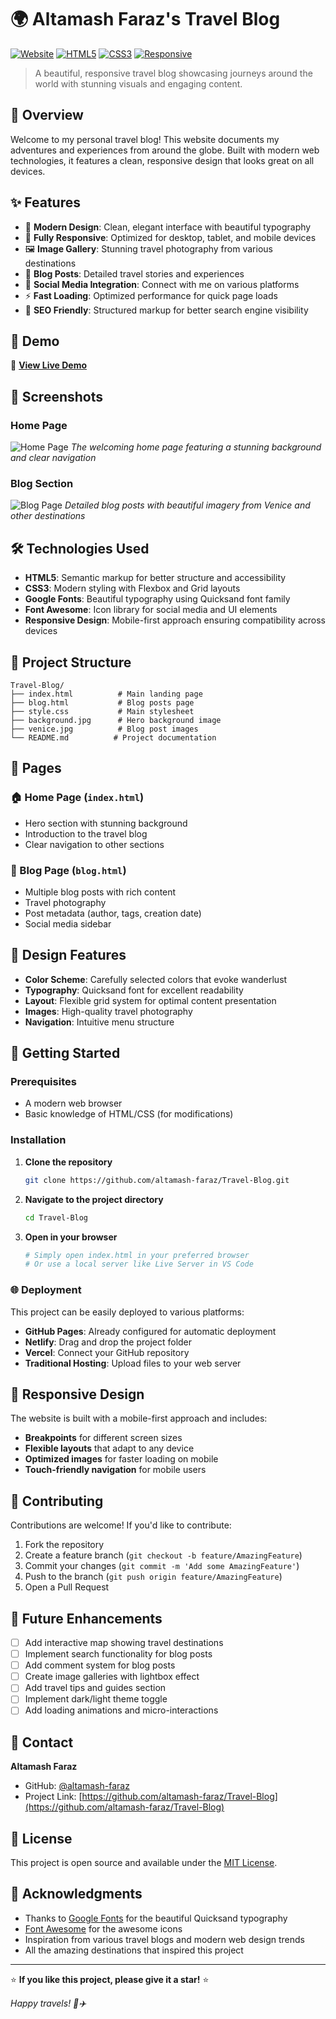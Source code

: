 # 🌍 Altamash Faraz's Travel Blog

[![Website](https://img.shields.io/badge/Website-Live-brightgreen)](https://altamash-faraz.github.io/Travel-Blog/)
[![HTML5](https://img.shields.io/badge/HTML5-E34F26?style=flat&logo=html5&logoColor=white)](https://developer.mozilla.org/en-US/docs/Web/HTML)
[![CSS3](https://img.shields.io/badge/CSS3-1572B6?style=flat&logo=css3&logoColor=white)](https://developer.mozilla.org/en-US/docs/Web/CSS)
[![Responsive](https://img.shields.io/badge/Responsive-Design-blue)](https://developer.mozilla.org/en-US/docs/Learn/CSS/CSS_layout/Responsive_Design)

> A beautiful, responsive travel blog showcasing journeys around the world with stunning visuals and engaging content.

## 📖 Overview

Welcome to my personal travel blog! This website documents my adventures and experiences from around the globe. Built with modern web technologies, it features a clean, responsive design that looks great on all devices.

## ✨ Features

- 🎨 **Modern Design**: Clean, elegant interface with beautiful typography
- 📱 **Fully Responsive**: Optimized for desktop, tablet, and mobile devices
- 🖼️ **Image Gallery**: Stunning travel photography from various destinations
- 📝 **Blog Posts**: Detailed travel stories and experiences
- 🔗 **Social Media Integration**: Connect with me on various platforms
- ⚡ **Fast Loading**: Optimized performance for quick page loads
- 🎯 **SEO Friendly**: Structured markup for better search engine visibility

## 🚀 Demo

🔗 **[View Live Demo](https://altamash-faraz.github.io/Travel-Blog/)**

## 📸 Screenshots

### Home Page
![Home Page](./background.jpg)
*The welcoming home page featuring a stunning background and clear navigation*

### Blog Section
![Blog Page](./venice.jpg)
*Detailed blog posts with beautiful imagery from Venice and other destinations*

## 🛠️ Technologies Used

- **HTML5**: Semantic markup for better structure and accessibility
- **CSS3**: Modern styling with Flexbox and Grid layouts
- **Google Fonts**: Beautiful typography using Quicksand font family
- **Font Awesome**: Icon library for social media and UI elements
- **Responsive Design**: Mobile-first approach ensuring compatibility across devices

## 📁 Project Structure

```
Travel-Blog/
├── index.html          # Main landing page
├── blog.html           # Blog posts page
├── style.css           # Main stylesheet
├── background.jpg      # Hero background image
├── venice.jpg          # Blog post images
└── README.md          # Project documentation
```

## 🎯 Pages

### 🏠 Home Page (`index.html`)
- Hero section with stunning background
- Introduction to the travel blog
- Clear navigation to other sections

### 📖 Blog Page (`blog.html`)
- Multiple blog posts with rich content
- Travel photography
- Post metadata (author, tags, creation date)
- Social media sidebar

## 🎨 Design Features

- **Color Scheme**: Carefully selected colors that evoke wanderlust
- **Typography**: Quicksand font for excellent readability
- **Layout**: Flexible grid system for optimal content presentation
- **Images**: High-quality travel photography
- **Navigation**: Intuitive menu structure

## 🚀 Getting Started

### Prerequisites
- A modern web browser
- Basic knowledge of HTML/CSS (for modifications)

### Installation

1. **Clone the repository**
   ```bash
   git clone https://github.com/altamash-faraz/Travel-Blog.git
   ```

2. **Navigate to the project directory**
   ```bash
   cd Travel-Blog
   ```

3. **Open in your browser**
   ```bash
   # Simply open index.html in your preferred browser
   # Or use a local server like Live Server in VS Code
   ```

### 🌐 Deployment

This project can be easily deployed to various platforms:

- **GitHub Pages**: Already configured for automatic deployment
- **Netlify**: Drag and drop the project folder
- **Vercel**: Connect your GitHub repository
- **Traditional Hosting**: Upload files to your web server

## 📱 Responsive Design

The website is built with a mobile-first approach and includes:

- **Breakpoints** for different screen sizes
- **Flexible layouts** that adapt to any device
- **Optimized images** for faster loading on mobile
- **Touch-friendly navigation** for mobile users

## 🎉 Contributing

Contributions are welcome! If you'd like to contribute:

1. Fork the repository
2. Create a feature branch (`git checkout -b feature/AmazingFeature`)
3. Commit your changes (`git commit -m 'Add some AmazingFeature'`)
4. Push to the branch (`git push origin feature/AmazingFeature`)
5. Open a Pull Request

## 📝 Future Enhancements

- [ ] Add interactive map showing travel destinations
- [ ] Implement search functionality for blog posts
- [ ] Add comment system for blog posts
- [ ] Create image galleries with lightbox effect
- [ ] Add travel tips and guides section
- [ ] Implement dark/light theme toggle
- [ ] Add loading animations and micro-interactions

## 📧 Contact

**Altamash Faraz**
- GitHub: [@altamash-faraz](https://github.com/altamash-faraz)
- Project Link: [https://github.com/altamash-faraz/Travel-Blog](https://github.com/altamash-faraz/Travel-Blog)

## 📄 License

This project is open source and available under the [MIT License](LICENSE).

## 🙏 Acknowledgments

- Thanks to [Google Fonts](https://fonts.google.com/) for the beautiful Quicksand typography
- [Font Awesome](https://fontawesome.com/) for the awesome icons
- Inspiration from various travel blogs and modern web design trends
- All the amazing destinations that inspired this project

---

⭐ **If you like this project, please give it a star!** ⭐

*Happy travels! 🧳✈️*
